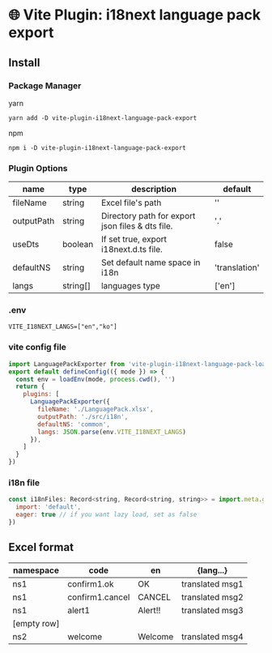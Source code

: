 # 🌐 Vite Plugin: i18next language pack export

## Install

### Package Manager
yarn
```
yarn add -D vite-plugin-i18next-language-pack-export
```

npm 
```
npm i -D vite-plugin-i18next-language-pack-export
```

### Plugin Options

| name | type | description | default |
| --- | --- | --- | --- |
| fileName | string | Excel file's path | '' |
| outputPath | string | Directory path for export json files & dts file. | '.' |
| useDts | boolean | If set true, export i18next.d.ts file. | false |
| defaultNS | string | Set default name space in i18n | 'translation' |
| langs | string[] | languages type | ['en'] |

### .env
```
VITE_I18NEXT_LANGS=["en","ko"]
```

### vite config file
```javascript
import LanguagePackExporter from 'vite-plugin-i18next-language-pack-loader'
export default defineConfig(({ mode }) => {
  const env = loadEnv(mode, process.cwd(), '')
  return {
    plugins: [
      LanguagePackExporter({
        fileName: './LanguagePack.xlsx',
        outputPath: './src/i18n',
        defaultNS: 'common',
        langs: JSON.parse(env.VITE_I18NEXT_LANGS)
      }),
    ]
  }
})
```
### i18n file
```javascript
const i18nFiles: Record<string, Record<string, string>> = import.meta.glob<Record<string, string>>('./(en|{langs...})/*{ns}.json', {
  import: 'default',
  eager: true // if you want lazy load, set as false 
})
```

## Excel format
| namespace | code | en | {lang...} | 
| --- | --- | --- | --- |
| ns1 | confirm1.ok | OK | translated msg1 |
| ns1 | confirm1.cancel | CANCEL | translated msg2 |
| ns1 | alert1 | Alert!! | translated msg3 |
| [empty row] |
| ns2 | welcome | Welcome | translated msg4 |





